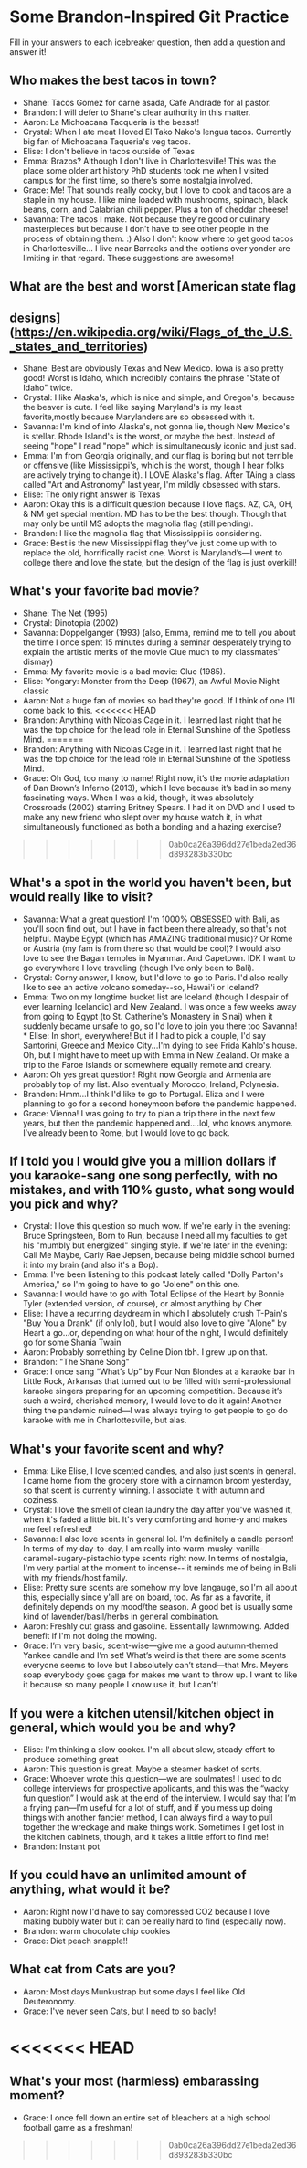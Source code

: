 # Some Brandon-Inspired Git Practice
Fill in your answers to each icebreaker question, then add a question and answer it!

## Who makes the best tacos in town? 
* Shane: Tacos Gomez for carne asada, Cafe Andrade for al pastor.
* Brandon: I will defer to Shane's clear authority in this matter.
* Aaron: La Michoacana Tacqueria is the bessst!  
* Crystal: When I ate meat I loved El Tako Nako's lengua tacos. Currently big fan of Michoacana Taqueria's veg tacos.
* Elise: I don't believe in tacos outside of Texas
* Emma: Brazos? Although I don't live in Charlottesville! This was the place some older art history PhD students took me when I visited campus for the first time, so there's some nostalgia involved.
* Grace: Me! That sounds really cocky, but I love to cook and tacos are a staple in my house. I like mine loaded with mushrooms, spinach, black beans, corn, and Calabrian chili pepper. Plus a ton of cheddar cheese!
* Savanna: The tacos I make. Not because they're good or culinary masterpieces but because I don't have to see other people in the process of obtaining them. :) Also I don't know where to get good tacos in Charlottesville... I live near Barracks and the options over yonder are limiting in that regard. These suggestions are awesome!

## What are the best and worst [American state flag 
## designs](https://en.wikipedia.org/wiki/Flags_of_the_U.S._states_and_territories)
* Shane: Best are obviously Texas and New Mexico. Iowa is also pretty good! Worst is Idaho, which incredibly contains the phrase "State of Idaho" twice. 
* Crystal: I like Alaska's, which is nice and simple, and Oregon's, because the beaver is cute. I feel like saying Maryland's is my least favorite,mostly because Marylanders are so obsessed with it. 
* Savanna: I'm kind of into Alaska's, not gonna lie, though New Mexico's is stellar. Rhode Island's is the worst, or maybe the best. Instead of seeing "hope" I read "nope" which is simultaneously iconic and just sad. 
* Emma: I'm from Georgia originally, and our flag is boring but not terrible or offensive (like Mississippi's, which is the worst, though I hear folks are actively trying to change it). I LOVE Alaska's flag. After TAing a class called "Art and Astronomy" last year, I'm mildly obsessed with stars. 
* Elise: The only right answer is Texas 
* Aaron: Okay this is a difficult question because I love flags. AZ, CA, OH, & NM get special mention. MD has to be the best though. Though that may only be until MS adopts the magnolia flag (still pending). 
* Brandon: I like the magnolia flag that Mississippi is considering.
* Grace: Best is the new Mississippi flag they’ve just come up with to replace the old, horrifically racist one. Worst is Maryland’s—I went to college there and love the state, but the design of the flag is just overkill!

## What's your favorite bad movie?
* Shane: The Net (1995) 
* Crystal: Dinotopia (2002) 
* Savanna: Doppelganger (1993) (also, Emma, remind me to tell you about the time I once spent 15 minutes during a seminar desperately trying to explain the artistic merits of the movie Clue much to my classmates' dismay) 
* Emma: My favorite movie is a bad movie: Clue (1985). 
* Elise: Yongary: Monster from the Deep (1967), an Awful Movie Night classic
* Aaron: Not a huge fan of movies so bad they're good. If I think of one I'll come back to this. 
<<<<<<< HEAD
* Brandon: Anything with Nicolas Cage in it. I learned last night that he was the top choice for the lead role in Eternal Sunshine of the Spotless Mind. 
=======
* Brandon: Anything with Nicolas Cage in it. I learned last night that he was the top choice for the lead role in Eternal Sunshine of the Spotless Mind.
* Grace: Oh God, too many to name! Right now, it’s the movie adaptation of Dan Brown’s Inferno (2013), which I love because it’s bad in so many fascinating ways. When I was a kid, though, it was absolutely Crossroads (2002) starring Britney Spears. I had it on DVD and I used to make any new friend who slept over my house watch it, in what simultaneously functioned as both a bonding and a hazing exercise?
>>>>>>> 0ab0ca26a396dd27e1beda2ed36d893283b330bc

## What's a spot in the world you haven't been, but would really like to visit?
* Savanna: What a great question! I'm 1000% OBSESSED with Bali, as you'll soon find out, but I have in fact been there already, so that's not helpful. Maybe Egypt (which has AMAZING traditional music)? Or Rome or Austria (my fam is from there so that would be cool)? I would also love to see the Bagan temples in Myanmar. And Capetown. IDK I want to go everywhere I love traveling (though I've only been to Bali). 
* Crystal: Corny answer, I know, but I'd love to go to Paris. I'd also really like to see an active volcano someday--so, Hawai'i or Iceland? 
* Emma: Two on my longtime bucket list are Iceland (though I despair of ever learning Icelandic) and New Zealand. I was once a few weeks 
away from going to Egypt (to St. Catherine's Monastery in Sinai) when it suddenly became unsafe to go, so I'd love to join you there too Savanna! * Elise: In short, everywhere!  But if I had to pick a couple, I'd say Santorini, Greece and Mexico City...I'm dying to see Frida Kahlo's house.  Oh, but I might have to meet up with Emma in New Zealand.  Or 
make a trip to the Faroe Islands or somewhere equally remote and dreary. 
* Aaron: Oh yes great question! Right now Georgia and Armenia are probably top of my list. Also eventually Morocco, Ireland, Polynesia. 
* Brandon: Hmm…I think I'd like to go to Portugal. Eliza and I were planning to go for a second honeymoon before the 
pandemic happened.
* Grace: Vienna! I was going to try to plan a trip there in the next few years, but then the pandemic happened and….lol, who knows anymore. I’ve already been to Rome, but I would love to go back. 


## If I told you I would give you a million dollars if you karaoke-sang one song perfectly, with no mistakes, and with 110% gusto, what song would you pick and why?
* Crystal: I love this question so much wow. If we're early in the evening: Bruce Springsteen, Born to Run, because I need all my faculties to get his "mumbly but energized" singing style. If we're later in the evening: Call Me Maybe, Carly Rae Jepsen, because being middle school burned it into my brain (and also it's a Bop). 
* Emma: I've been listening to this podcast lately called "Dolly Parton's America," so I'm going to have to go "Jolene" on this one. 
* Savanna: I would have to go with Total Eclipse of the 
Heart by Bonnie Tyler (extended version, of course), or almost anything by Cher 
* Elise: I have a recurring daydream in which I absolutely crush T-Pain's "Buy You a Drank" (if only lol), but I would also love to give "Alone" by Heart a go...or, depending on what hour of the night, I would definitely go for some Shania Twain 
* Aaron: Probably something by Celine Dion tbh. I grew up on that. 
* Brandon: "The Shane Song"
* Grace: I once sang “What’s Up” by Four Non Blondes at a karaoke bar in Little Rock, Arkansas that turned out to be filled with semi-professional karaoke singers preparing for an upcoming competition. Because it’s such a weird, cherished memory, I would love to do it again! Another thing the pandemic ruined—I was always trying to get people to go do karaoke with me in Charlottesville, but alas.

## What's your favorite scent and why?
* Emma: Like Elise, I love scented candles, and also just scents in general. I came home from the grocery store with a cinnamon broom yesterday, so that scent is currently winning. I associate it with autumn and coziness. 
* Crystal: I love the smell of clean laundry the day after you've washed it, when it's faded a little bit. It's very comforting and home-y and makes me feel refreshed! 
* Savanna: I also love scents in general lol. I'm definitely a candle person! In terms of my day-to-day, I am really into  warm-musky-vanilla-caramel-sugary-pistachio type scents right now. In terms of nostalgia, I'm very partial at the moment to incense-- it reminds me of being in Bali with my friends/host family. 
* Elise: Pretty sure scents are somehow my love langauge, so I'm all about this, especially since y'all are on board, too.  As far as a 
favorite, it definitely depends on my mood/the season.  A good bet is usually some kind of lavender/basil/herbs in general combination. 
* Aaron: Freshly cut grass and gasoline. Essentially lawnmowing. Added benefit if I'm not doing the mowing.
* Grace: I’m very basic, scent-wise—give me a good autumn-themed Yankee candle and I’m set! What’s weird is that there are some scents everyone seems to love but I absolutely can’t stand—that Mrs. Meyers soap everybody goes gaga for makes me want to throw up. I want to like it because so many people I know use it, but I can’t!

## If you were a kitchen utensil/kitchen object in general, which would you be and why? 
* Elise: I'm thinking a slow cooker.  I'm all about slow, steady effort to produce something great
* Aaron: This question is great. Maybe a steamer basket of sorts. 
* Grace: Whoever wrote this question—we are soulmates! I used to do college interviews for prospective applicants, and this was the “wacky fun question” I would ask at the end of the interview. I would say that I’m a frying pan—I’m useful for a lot of stuff, and if you mess up doing things with another fancier method, I can always find a way to pull together the wreckage and make things work. Sometimes I get lost in the kitchen cabinets, though, and it takes a little effort to find me!
* Brandon: Instant pot

## If you could have an unlimited amount of anything, what would it be?
* Aaron: Right now I'd have to say compressed CO2 because I love making bubbly water but it can be really hard to find (especially now). 
* Brandon: warm chocolate chip cookies
* Grace: Diet peach snapple!!

## What cat from Cats are you?
* Aaron: Most days Munkustrap but some days I feel like Old Deuteronomy.
* Grace: I've never seen Cats, but I need to so badly!

<<<<<<< HEAD
=======
## What's your most (harmless) embarassing moment?
* Grace: I once fell down an entire set of bleachers at a high school football game as a freshman!
>>>>>>> 0ab0ca26a396dd27e1beda2ed36d893283b330bc
